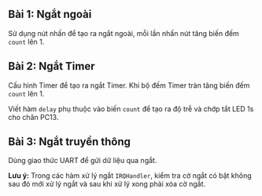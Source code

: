 ## Bài 1: Ngắt ngoài
Sử dụng nút nhấn để tạo ra ngắt ngoài, mỗi lần nhấn nút tăng biến đếm `count` lên 1.

## Bài 2: Ngắt Timer
Cấu hình Timer để tạo ra ngắt Timer. Khi bộ đếm Timer tràn tăng biến đếm `count` lên 1. 

Viết hàm `delay` phụ thuộc vào biến `count` để tạo ra độ trễ và chớp tắt LED 1s cho chân PC13.

## Bài 3: Ngắt truyền thông
Dùng giao thức UART để gửi dữ liệu qua ngắt. 

**Lưu ý:** Trong các hàm xử lý ngắt `IRQHandler`, kiểm tra cờ ngắt có bật không sau đó mới xử lý ngắt và sau khi xử lý xong phải xóa cờ ngắt.